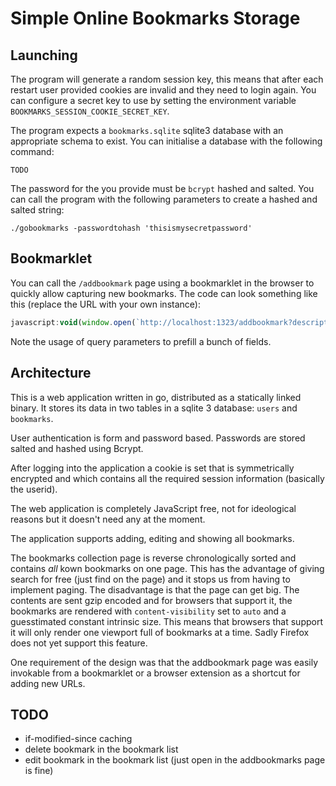 # Simple Online Bookmarks Storage

## Launching

The program will generate a random session key, this means that after each restart user provided cookies are invalid and they need to login again. You can configure a secret key to use by setting the environment variable `BOOKMARKS_SESSION_COOKIE_SECRET_KEY`.

The program expects a `bookmarks.sqlite` sqlite3 database with an appropriate schema to exist. You can initialise a database with the following command:

```
TODO
```

The password for the you provide must be `bcrypt` hashed and salted. You can call the program with the following parameters to create a hashed and salted string:

```
./gobookmarks -passwordtohash 'thisismysecretpassword'
```

## Bookmarklet

You can call the `/addbookmark` page using a bookmarklet in the browser to quickly allow capturing new bookmarks. The code can look something like this (replace the URL with your own instance):

```js
javascript:void(window.open(`http://localhost:1323/addbookmark?description=${encodeURIComponent(document.querySelector('meta[name="description"]')?.content  ?? document.querySelector('meta[name="twitter:description"]')?.content ?? "")}&title=${encodeURIComponent(document.title)}&url=${encodeURIComponent(location.href)}`,'Save Bookmark', 'width=700,height=500,left=0,top=0,resizable=yes,toolbar=no,location=no,scrollbars=yes,status=no,menubar=no'));
```

Note the usage of query parameters to prefill a bunch of fields.

## Architecture

This is a web application written in go, distributed as a statically linked binary. It stores its data in two tables in a sqlite 3 database: `users` and `bookmarks`.

User authentication is form and password based. Passwords are stored salted and hashed using Bcrypt.

After logging into the application a cookie is set that is symmetrically encrypted and which contains all the required session information (basically the userid).

The web application is completely JavaScript free, not for ideological reasons but it doesn't need any at the moment.

The application supports adding, editing and showing all bookmarks.

The bookmarks collection page is reverse chronologically sorted and contains _all_ kown bookmarks on one page. This has the advantage of giving search for free (just find on the page) and it stops us from having to implement paging. The disadvantage is that the page can get big. The contents are sent gzip encoded and for browsers that support it, the bookmarks are rendered with `content-visibility` set to `auto` and a guesstimated constant intrinsic size. This means that browsers that support it will only render one viewport full of bookmarks at a time. Sadly Firefox does not yet support this feature.

One requirement of the design was that the addbookmark page was easily invokable from a bookmarklet or a browser extension as a shortcut for adding new URLs.

## TODO

- if-modified-since caching
- delete bookmark in the bookmark list
- edit bookmark in the bookmark list (just open in the addbookmarks page is fine)
